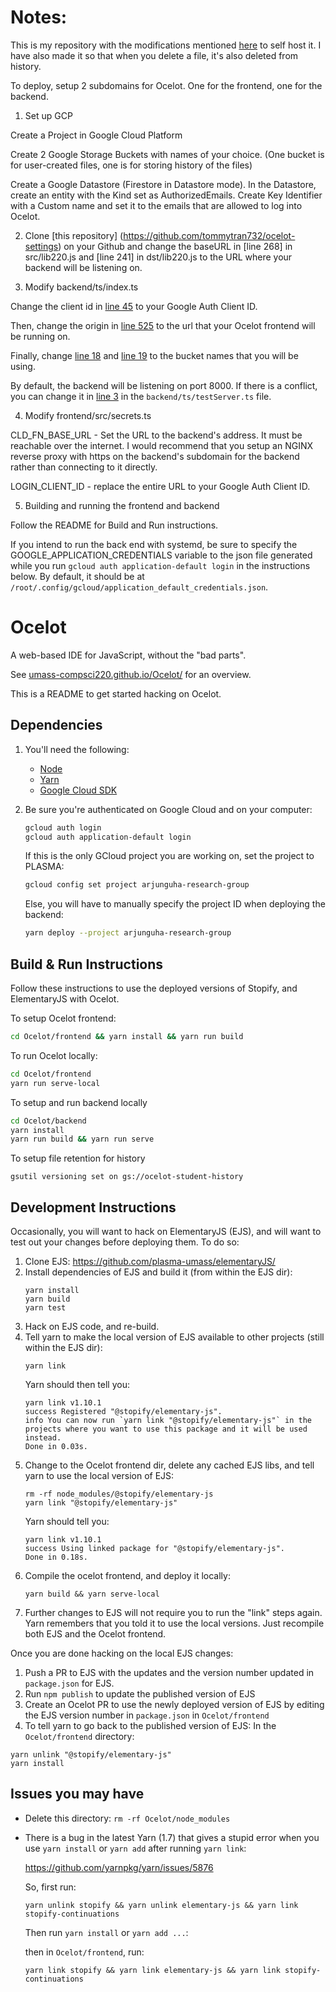 # Notes: 
This is my repository with the modifications mentioned [here](https://github.com/umass-compsci220/Ocelot/issues/131) to self host it. I have also made it so that when you delete a file, it's also deleted from history.

To deploy, setup 2 subdomains for Ocelot. One for the frontend, one for the backend.

1. Set up GCP

Create a Project in Google Cloud Platform

Create 2 Google Storage Buckets with names of your choice. (One bucket is for user-created files, one is for storing history of the files)

Create a Google Datastore (Firestore in Datastore mode). In the Datastore, create an entity with the Kind set as AuthorizedEmails. Create Key Identifier with a Custom name and set it to the emails that are allowed to log into Ocelot.

2. Clone [this repository] (https://github.com/tommytran732/ocelot-settings) on your Github and change the baseURL in [line 268] in src/lib220.js and [line 241] in dst/lib220.js to the URL where your backend will be listening on.

3. Modify backend/ts/index.ts

Change the client id in [line 45](https://github.com/tommytran732/Ocelot/blob/479f73d76daf5a2e1fc2cdd51b3e231129552dc5/backend/ts/index.ts#L45) to your Google Auth Client ID.

Then, change the origin in [line 525](https://github.com/tommytran732/Ocelot/blob/d6e5c3b642b949878b790e2fe496f0a9ac91cee0/backend/ts/index.ts#L525) to the url that your 
Ocelot frontend will be running on.

Finally, change [line 18](https://github.com/tommytran732/Ocelot/blob/d6e5c3b642b949878b790e2fe496f0a9ac91cee0/backend/ts/index.ts#L18) and [line 19](https://github.com/tommytran732/Ocelot/blob/d6e5c3b642b949878b790e2fe496f0a9ac91cee0/backend/ts/index.ts#L19) to the bucket names that you will be using.

By default, the backend will be listening on port 8000. If there is a conflict, you can change it in [line 3]( https://github.com/tommytran732/Ocelot/blob/84d6d3000cf8136597009f630d31363f9813b89c/backend/ts/testServer.ts#L3) in the `backend/ts/testServer.ts` file.

4. Modify frontend/src/secrets.ts

CLD_FN_BASE_URL - Set the URL to the backend's address. It must be reachable over the internet. I would recommend that you setup an NGINX reverse proxy with https on the backend's subdomain for the backend rather than connecting to it directly.

LOGIN_CLIENT_ID - replace the entire URL to your Google Auth Client ID.

5. Building and running the frontend and backend

Follow the README for Build and Run instructions.

If you intend to run the back end with systemd, be sure to specify the GOOGLE_APPLICATION_CREDENTIALS variable to the json file generated while you run `gcloud auth application-default login` in the instructions below. By default, it should be at `/root/.config/gcloud/application_default_credentials.json`.

# Ocelot

A web-based IDE for JavaScript, without the "bad parts".

See [umass-compsci220.github.io/Ocelot/](https://umass-compsci220.github.io/Ocelot/) for an overview.

This is a README to get started hacking on Ocelot.

## Dependencies

1. You'll need the following:
    - [Node](https://nodejs.org/en/)
    - [Yarn](https://www.yarnpkg.com)
    - [Google Cloud SDK](https://cloud.google.com/sdk/)

1. Be sure you're authenticated on Google Cloud and on your computer:
    ```bash
    gcloud auth login
    gcloud auth application-default login
    ```
    If this is the only GCloud project you are working on, set the project to PLASMA:
    ```bash
    gcloud config set project arjunguha-research-group
    ```
    Else, you will have to manually specify the project ID when deploying the backend:
    ```bash
    yarn deploy --project arjunguha-research-group
    ```

## Build & Run Instructions
Follow these instructions to use the deployed versions of Stopify, and ElementaryJS with Ocelot.

To setup Ocelot frontend:

```bash
cd Ocelot/frontend && yarn install && yarn run build
```

To run Ocelot locally:

```bash
cd Ocelot/frontend
yarn run serve-local
```

To setup and run backend locally

```bash
cd Ocelot/backend
yarn install
yarn run build && yarn run serve
```

To setup file retention for history
```
gsutil versioning set on gs://ocelot-student-history
```

## Development Instructions

Occasionally, you will want to hack on ElementaryJS (EJS), and will want to test out your changes before deploying them. To do so:

1. Clone EJS: https://github.com/plasma-umass/elementaryJS/
1. Install dependencies of EJS and build it (from within the EJS dir):
    ```
    yarn install
    yarn build
    yarn test
    ```
1. Hack on EJS code, and re-build.
1. Tell yarn to make the local version of EJS available to other projects (still within the EJS dir):
    ```
    yarn link
    ```
    Yarn should then tell you:
    ```
    yarn link v1.10.1
    success Registered "@stopify/elementary-js".
    info You can now run `yarn link "@stopify/elementary-js"` in the projects where you want to use this package and it will be used instead.
    Done in 0.03s.
    ```
1. Change to the Ocelot frontend dir, delete any cached EJS libs, and tell yarn to use the local version of EJS:
    ```
    rm -rf node_modules/@stopify/elementary-js
    yarn link "@stopify/elementary-js"
    ```
    Yarn should tell you:
    ```
    yarn link v1.10.1
    success Using linked package for "@stopify/elementary-js".
    Done in 0.18s.
    ```
1. Compile the ocelot frontend, and deploy it locally:
    ```
    yarn build && yarn serve-local
    ```
1. Further changes to EJS will not require you to run the "link" steps again. Yarn remembers that you told it to use the local versions. Just recompile both EJS and the Ocelot frontend.

Once you are done hacking on the local EJS changes:
1. Push a PR to EJS with the updates and the version number updated in `package.json` for EJS.
1. Run `npm publish` to update the published version of EJS
1. Create an Ocelot PR to use the newly deployed version of EJS by editing the EJS version number in `package.json` in `Ocelot/frontend`
1. To tell yarn to go back to the published version of EJS:
In the `Ocelot/frontend` directory:
```
yarn unlink "@stopify/elementary-js"
yarn install
```

## Issues you may have

- Delete this directory: `rm -rf Ocelot/node_modules`

- There is a bug in the latest Yarn (1.7) that gives a stupid error when you
  use `yarn install` or `yarn add` after running `yarn link`:

  https://github.com/yarnpkg/yarn/issues/5876

  So, first run:

  ```
  yarn unlink stopify && yarn unlink elementary-js && yarn link stopify-continuations
  ```

  Then run `yarn install` or `yarn add ...`:

  then in `Ocelot/frontend`, run:

  ```
  yarn link stopify && yarn link elementary-js && yarn link stopify-continuations
  ```
